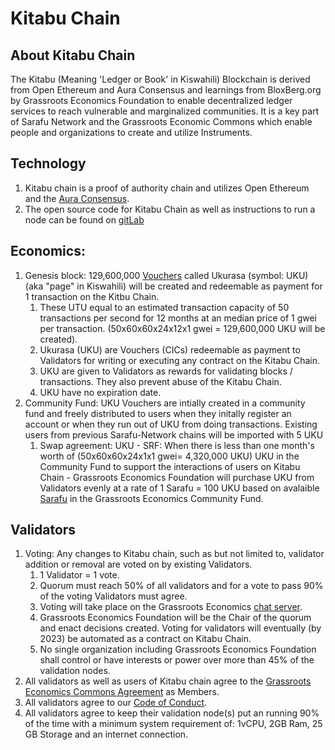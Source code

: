 # Kitabu Chain

## About Kitabu Chain

The Kitabu (Meaning 'Ledger or Book' in Kiswahili) Blockchain is derived from Open Ethereum and Aura Consensus and learnings from BloxBerg.org by Grassroots Economics Foundation to enable decentralized ledger services to reach vulnerable and marginalized communities. It is a key part of Sarafu Network and the Grassroots Economic Commons which enable people and organizations to create and utilize Instruments.

## Technology

1. Kitabu chain is a proof of authority chain and utilizes Open Ethereum and the [Aura Consensus](https://openethereum.github.io/Aura).
1. The open source code for Kitabu Chain as well as instructions to run a node can be found on [gitLab](https://gitlab.com/grassrootseconomics/kitabu-chain)

## Economics:
1. Genesis block: 129,600,000 [Vouchers](/legal/license/#instruments) called Ukurasa (symbol: UKU) (aka "page" in Kiswahili) will be created and redeemable as payment for 1 transaction on the Kitbu Chain.
    1. These UTU equal to an estimated transaction capacity of 50 transactions per second for 12 months at an median price of 1 gwei per transaction. (50x60x60x24x12x1 gwei = 129,600,000 UKU will be created).
    1. Ukurasa (UKU) are Vouchers (CICs) redeemable as payment to Validators for writing or executing any contract on the Kitabu Chain.
    1. UKU are given to Validators as rewards for validating blocks / transactions. They also prevent abuse of the Kitabu Chain.
    1. UKU have no expiration date.
1. Community Fund: UKU Vouchers are intially created in a community fund and freely distributed to users when they initally register an account or when they run out of UKU from doing transactions. Existing users from previous Sarafu-Network chains will be imported with 5 UKU
    1. Swap agreement: UKU - SRF: When there is less than one month's worth of (50x60x60x24x1x1 gwei= 4,320,000 UKU) UKU in the Community Fund to support the interactions of users on Kitabu Chain - Grassroots Economics Foundation will purchase UKU from Validators evenly at a rate of 1 Sarafu = 100 UKU based on avalaible [Sarafu](/legal/agreement/#instruments) in the Grassroots Economics Community Fund.

## Validators
1. Voting: Any changes to Kitabu chain, such as but not limited to, validator addition or removal are voted on by existing Validators.
    1. 1 Validator = 1 vote.
    1. Quorum must reach 50% of all validators and for a vote to pass 90% of the voting Validators must agree.
    1. Voting will take place on the Grassroots Economics [chat server](https://chat.grassrootseconomics.net). 
    1. Grassroots Economics Foundation will be the Chair of the quorum and enact decisions created. Voting for validators will eventually (by 2023) be automated as a contract on Kitabu Chain.
    1. No single organization including Grassroots Economics Foundation shall control or have interests or power over more than 45% of the validation nodes.
1. All validators as well as users of Kitabu chain agree to the [Grassroots Economics Commons Agreement](/legal/agreement/) as Members.
1. All validators agree to our [Code of Conduct](/community/conduct/).
1. All validators agree to keep their validation node(s) put an running 90% of the time with a minimum system requirement of: 1vCPU, 2GB Ram, 25 GB Storage and an internet connection.


